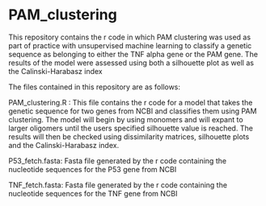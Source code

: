 # PAM_clustering
This repository contains the r code in which PAM clustering was used as part of practice with unsupervised machine learning to classify a genetic sequence as belonging to either the TNF alpha gene or the PAM gene. The results of the model were assessed using both a silhouette plot as well as the Calinski-Harabasz index

The files contained in this repository are as follows:

PAM_clustering.R : This file contains the r code for a model that takes the genetic sequence for two genes from NCBI and classifies them using PAM clustering. The model will begin by using monomers and will expant to larger oligomers until the users specified silhouette value is reached. The results will then be checked using dissimilarity matrices, silhouette plots and the Calinski-Harabasz index. 

P53_fetch.fasta: Fasta file generated by the r code containing the nucleotide sequences for the P53 gene from NCBI

TNF_fetch.fasta: Fasta file generated by the r code containing the nucleotide sequences for the TNF gene from NCBI
